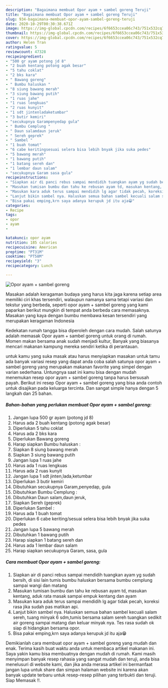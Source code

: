 ```yaml
---
description: "Bagaimana membuat Opor ayam + sambel goreng Teruji"
title: "Bagaimana membuat Opor ayam + sambel goreng Teruji"
slug: 934-bagaimana-membuat-opor-ayam-sambel-goreng-teruji
date: 2020-10-29T00:30:38.671Z
image: https://img-global.cpcdn.com/recipes/6f6653ccea06c743/751x532cq70/opor-ayam-sambel-goreng-foto-resep-utama.jpg
thumbnail: https://img-global.cpcdn.com/recipes/6f6653ccea06c743/751x532cq70/opor-ayam-sambel-goreng-foto-resep-utama.jpg
cover: https://img-global.cpcdn.com/recipes/6f6653ccea06c743/751x532cq70/opor-ayam-sambel-goreng-foto-resep-utama.jpg
author: Helen Tran
ratingvalue: 5
reviewcount: 47328
recipeingredient:
- "500 gr ayam potong jd 8"
- "2 buah kentang potong agak besar"
- "5 tahu coklat"
- "2 bks kara"
- " Bawang goreng"
- " Bumbu haluskan "
- "8 siung bawang merah"
- "3 siung bawang putih"
- "1 ruas jahe"
- "1 ruas lengkuas"
- "2 ruas kunyit"
- "1 sdt jintenladaketumbar"
- "3 butir kemiri"
- "secukupnya Garampenyedap gula"
- " Bumbu Cemplung "
- " Daun salamdaun jeruk"
- " Sereh geprek"
- " Sambel "
- "1 buah tomat"
- "6 cabe keritingsesuai selera bisa lebih bnyak jika suka pedes"
- "5 bawang merah"
- "1 bawang putih"
- "1 batang sereh dan"
- "1 lembar daun salam"
- "secukupnya Garam sasa gula"
recipeinstructions:
- "Siapkan air di panci rebus sampai mendidih tuangkan ayam yg sudah bersih, di sisi lain tumis bumbu haluskan bersama bumbu cemplung sampai wangi dan matang"
- "Masukan tumisan bumbu dan tahu ke rebusan ayam td, masukan kentang, aduk rata masak sampai empuk kentang dan ayam"
- "Masukan kara aduk terus sampai mendidih lg agar tidak pecah, koreksi rasa jika sudah pas matikan api."
- "Lanjut bikin sambel nya. Haluskan semua bahan sambel kecuali salam sereh, tuang minyak 6 sdm,tumis bersama salam sereh tuangkan sedikit air goreng sampai matang dan keluar minyak nya. Tes rasa sudah ok siap di hidangkan bersama opor."
- "Bisa pakai emping,krn saya adanya kerupuk jd itu aja😁"
categories:
- Recipe
tags:
- opor
- ayam
- 

katakunci: opor ayam  
nutrition: 185 calories
recipecuisine: American
preptime: "PT31M"
cooktime: "PT58M"
recipeyield: "3"
recipecategory: Lunch

---
```



![Opor ayam + sambel goreng](https://img-global.cpcdn.com/recipes/6f6653ccea06c743/751x532cq70/opor-ayam-sambel-goreng-foto-resep-utama.jpg)

Masakan adalah keragaman budaya yang harus kita jaga karena setiap area memiliki ciri khas tersendiri, walaupun namanya sama tetapi variasi dan tekstur yang berbeda, seperti opor ayam + sambel goreng yang kami paparkan berikut mungkin di tempat anda berbeda cara memasaknya. Masakan yang kaya dengan bumbu membawa kesan tersendiri yang merupakan keragaman Indonesia



Kedekatan rumah tangga bisa diperoleh dengan cara mudah. Salah satunya adalah memasak Opor ayam + sambel goreng untuk orang di rumah. Momen makan bersama anak sudah menjadi kultur, Banyak yang biasanya mencari makanan kampung mereka sendiri ketika di perantauan.

untuk kamu yang suka masak atau harus menyiapkan masakan untuk tamu ada banyak variasi resep yang dapat anda coba salah satunya opor ayam + sambel goreng yang merupakan makanan favorite yang simpel dengan varian sederhana. Untungnya saat ini kamu bisa dengan mudah menemukan resep opor ayam + sambel goreng tanpa harus bersusah payah.
Berikut ini resep Opor ayam + sambel goreng yang bisa anda contoh untuk disajikan pada keluarga tercinta. Dan sangat simple hanya dengan 5 langkah dan 25 bahan.


<!--inarticleads1-->

##### Bahan-bahan yang perlukan membuat Opor ayam + sambel goreng:

1. Jangan lupa 500 gr ayam (potong jd 8)
1. Harus ada 2 buah kentang (potong agak besar)
1. Diperlukan 5 tahu coklat
1. Harus ada 2 bks kara
1. Diperlukan  Bawang goreng
1. Harap siapkan  Bumbu haluskan :
1. Siapkan 8 siung bawang merah
1. Siapkan 3 siung bawang putih
1. Jangan lupa 1 ruas jahe
1. Harus ada 1 ruas lengkuas
1. Harus ada 2 ruas kunyit
1. Jangan lupa 1 sdt jinten,lada,ketumbar
1. Diperlukan 3 butir kemiri
1. Dibutuhkan secukupnya Garam,penyedap, gula
1. Dibutuhkan  Bumbu Cemplung :
1. Dibutuhkan  Daun salam,daun jeruk,
1. Siapkan  Sereh (geprek)
1. Diperlukan  Sambel :
1. Harus ada 1 buah tomat
1. Diperlukan 6 cabe keriting/sesuai selera bisa lebih bnyak jika suka pedes
1. Jangan lupa 5 bawang merah
1. Dibutuhkan 1 bawang putih
1. Harap siapkan 1 batang sereh dan
1. Harus ada 1 lembar daun salam
1. Harap siapkan secukupnya Garam, sasa, gula




<!--inarticleads2-->

##### Cara membuat  Opor ayam + sambel goreng:

1. Siapkan air di panci rebus sampai mendidih tuangkan ayam yg sudah bersih, di sisi lain tumis bumbu haluskan bersama bumbu cemplung sampai wangi dan matang
1. Masukan tumisan bumbu dan tahu ke rebusan ayam td, masukan kentang, aduk rata masak sampai empuk kentang dan ayam
1. Masukan kara aduk terus sampai mendidih lg agar tidak pecah, koreksi rasa jika sudah pas matikan api.
1. Lanjut bikin sambel nya. Haluskan semua bahan sambel kecuali salam sereh, tuang minyak 6 sdm,tumis bersama salam sereh tuangkan sedikit air goreng sampai matang dan keluar minyak nya. Tes rasa sudah ok siap di hidangkan bersama opor.
1. Bisa pakai emping,krn saya adanya kerupuk jd itu aja😁




Demikianlah cara membuat opor ayam + sambel goreng yang mudah dan enak. Terima kasih buat waktu anda untuk membaca artikel makanan ini. Saya yakin kamu bisa membuatnya dengan mudah di rumah. Kami masih menyimpan banyak resep rahasia yang sangat mudah dan teruji, anda bisa menelusuri di website kami, dan jika anda merasa artikel ini bermanfaat jangan lupa untuk share dan simpan halaman website ini karena akan banyak update terbaru untuk resep-resep pilihan yang terbukti dan teruji. Siap Memasak !!. 
